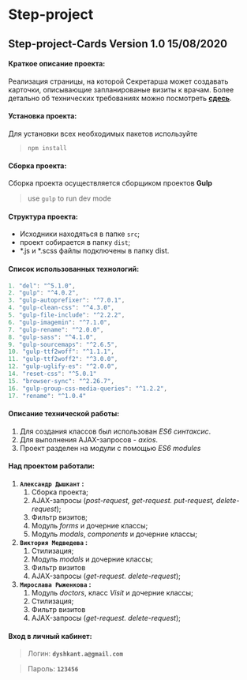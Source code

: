 # Step-project
Step-project-Cards Version 1.0 15/08/2020
-
#### Краткое описание проекта: 
Реализация страницы, на которой Секретарша может создавать карточки, описывающие запланированые визиты к врачам. Более детально об технических требованиях можно посмотреть **[сдесь](https://gitlab.com/dan-it/groups/fem7/-/tree/master/advanced-js/step-project-cards)**.
#### Установка проекта:
Для установки всех необходимых пакетов используйте 
> `npm install`
####  Сборка проекта:
Сборка проекта осуществляется сборщиком проектов **Gulp**
> use `gulp` to run dev mode

#### Структура проекта:
* Исходники находяться в папке ```src```;
* проект собирается в папку `dist`;
* *.js и *.scss файлы подключены в папку dist.

#### Список использованных технологий:
```csharp
1. "del": "^5.1.0",
2. "gulp": "^4.0.2",
3. "gulp-autoprefixer": "^7.0.1",
4. "gulp-clean-css": "^4.3.0",
5. "gulp-file-include": "^2.2.2",
6. "gulp-imagemin": "^7.1.0",
7. "gulp-rename": "^2.0.0",
8. "gulp-sass": "^4.1.0",
9. "gulp-sourcemaps": "^2.6.5",
10. "gulp-ttf2woff": "^1.1.1",
11. "gulp-ttf2woff2": "^3.0.0",
12. "gulp-uglify-es": "^2.0.0",
14. "reset-css": "^5.0.1"
15. "browser-sync": "^2.26.7",
16. "gulp-group-css-media-queries": "^1.2.2",
17. "rename": "^1.0.4"
```

####  Описание технической работы:
1. Для создания классов был использован *ES6 синтаксис*.
2. Для выполнения AJAX-запросов - *axios*.
3. Проект разделен на модули с помощью *ES6 modules*

#### Над проектом работали:
1. **`Александр Дышкант` :**
   1. Cборка проекта;
   2. AJAX-запросы (*post-request, get-request. put-request, delete-request*);
   3. Фильтр визитов;
   4. Модуль *forms* и дочерние классы;
   5. Модуль *modals*, *components* и дочерние классы;
2. **`Виктория Медведева` :**
   1. Стилизация;
   2. Модуль *modals* и дочерние классы;
   3. Фильтр визитов
   4. AJAX-запросы (*get-request. delete-request*);
3. **`Мирослава Рыженкова` :**
   1. Модуль *doctors*, класс *Visit* и дочерние классы;
   2. Стилизация;
   3. Фильтр визитов
   4. AJAX-запросы (*get-request. delete-request*);


#### Вход в личный кабинет:
>Логин: **```dyshkant.a@gmail.com```**  


>Пароль: **```123456```**